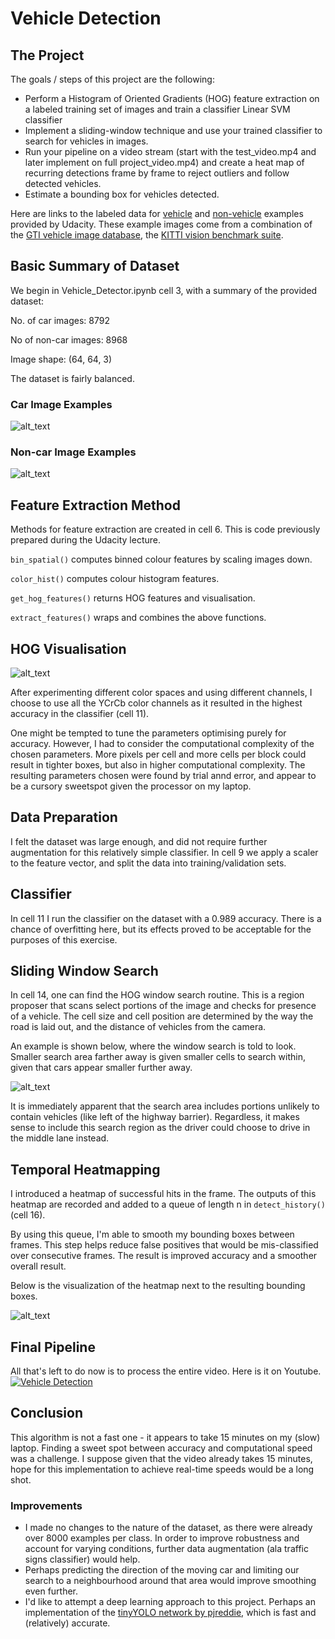 # Vehicle Detection


The Project
---

The goals / steps of this project are the following:

* Perform a Histogram of Oriented Gradients (HOG) feature extraction on a labeled training set of images and train a classifier Linear SVM classifier
* Implement a sliding-window technique and use your trained classifier to search for vehicles in images.
* Run your pipeline on a video stream (start with the test_video.mp4 and later implement on full project_video.mp4) and create a heat map of recurring detections frame by frame to reject outliers and follow detected vehicles.
* Estimate a bounding box for vehicles detected.

[//]: # (Image References)

[image1]: ./output_images/car_samples.png "Car Samples"
[image3]: ./output_images/non_car_samples.png "Non-car Samples"
[image4]: ./output_images/HOG_comparison.png "HOG Comparison"
[image5]: ./output_images/bbox_vis.png "Region Proposal Visualisation"
[image6]: ./output_images/heatmap.png "Heatmap"
[image7]: ./output_images/video_thumbnail.jpg "Video Thumbnail"

Here are links to the labeled data for [vehicle](https://s3.amazonaws.com/udacity-sdc/Vehicle_Tracking/vehicles.zip) and [non-vehicle](https://s3.amazonaws.com/udacity-sdc/Vehicle_Tracking/non-vehicles.zip) examples provided by Udacity.  These example images come from a combination of the [GTI vehicle image database](http://www.gti.ssr.upm.es/data/Vehicle_database.html), the [KITTI vision benchmark suite](http://www.cvlibs.net/datasets/kitti/).

## Basic Summary of Dataset
We begin in Vehicle_Detector.ipynb cell 3, with a summary of the provided dataset:

No. of car images:  8792

No of non-car images:  8968

Image shape:  (64, 64, 3)

The dataset is fairly balanced.

### Car Image Examples
![alt_text][image1]

### Non-car Image Examples
![alt_text][image3]

## Feature Extraction Method
Methods for feature extraction are created in cell 6. This is code previously prepared
during the Udacity lecture. 

`bin_spatial()` computes binned colour features by scaling images down.

`color_hist()` computes colour histogram features.

`get_hog_features()` returns HOG features and visualisation.

`extract_features()` wraps and combines the above functions.

## HOG Visualisation
![alt_text][image4]

After experimenting different color spaces and using different channels, I choose to use all the YCrCb color channels as it resulted in the highest accuracy in the classifier (cell 11).

One might be tempted to tune the parameters optimising purely for accuracy. However, I had to consider the computational complexity of the chosen parameters. More pixels per cell and more cells per block could result in tighter boxes, but also in higher computational complexity. The resulting parameters chosen were found by trial annd error, and appear to be a cursory sweetspot given the processor on my laptop.

## Data Preparation
I felt the dataset was large enough, and did not require further augmentation for this relatively simple classifier.
In cell 9 we apply a scaler to the feature vector, and split the data into training/validation sets.

## Classifier
In cell 11 I run the classifier on the dataset with a 0.989 accuracy. There is a chance of overfitting here,
but its effects proved to be acceptable for the purposes of this exercise.

## Sliding Window Search
In cell 14, one can find the HOG window search routine. This is a region proposer that scans select portions of the image
and checks for presence of a vehicle. The cell size and cell position are determined by the way the road is laid out, and the
distance of vehicles from the camera. 

An example is shown below, where the window search is told to look. Smaller search area farther away is given smaller cells to search within, given that cars appear smaller further away.

![alt_text][image5]

It is immediately apparent that the search area includes portions unlikely to contain vehicles (like left of the highway barrier). Regardless, it makes sense to include this search region as the driver could choose to drive in the middle lane instead.
 
## Temporal Heatmapping
I introduced a heatmap of successful hits in the frame. The outputs of this heatmap are recorded and added to a queue of length n in `detect_history()` (cell 16). 

By using this queue, I'm able to smooth my bounding boxes between frames. This step helps reduce false positives that would be mis-classified over consecutive frames. The result is improved accuracy and a smoother overall result.

Below is the visualization of the heatmap next to the resulting bounding boxes.

![alt_text][image6]

## Final Pipeline
All that's left to do now is to process the entire video. Here is it on Youtube.
[![Vehicle Detection][image7]](out_result.mp4 "Vehicle Detection Video")

## Conclusion
This algorithm is not a fast one - it appears to take 15 minutes on my (slow) laptop. Finding a sweet spot between accuracy and computational speed was a challenge. I suppose given that the video already takes 15 minutes, hope for this implementation to achieve real-time speeds would be a long shot.


### Improvements
- I made no changes to the nature of the dataset, as there were already over 8000 examples per class. In order to improve robustness and account for varying conditions, further data augmentation (ala traffic signs classifier) would help.
- Perhaps predicting the direction of the moving car and limiting our search to a neighbourhood around that area would improve smoothing even further. 
- I'd like to attempt a deep learning approach to this project. Perhaps an implementation of the
[tinyYOLO network by pjreddie](https://pjreddie.com/darknet/yolo/), which is fast and (relatively) accurate.
 

